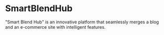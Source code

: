 # SmartBlendHub
"Smart Blend Hub" is an innovative platform that seamlessly merges a blog and an e-commerce site with intelligent features.
